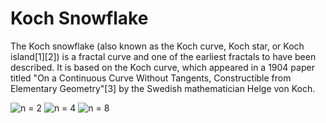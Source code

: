 # Koch Snowflake
The Koch snowflake (also known as the Koch curve, Koch star, or Koch island[1][2]) is a fractal curve and one of the earliest fractals to have been described. It is based on the Koch curve, which appeared in a 1904 paper titled "On a Continuous Curve Without Tangents, Constructible from Elementary Geometry"[3] by the Swedish mathematician Helge von Koch.

![n = 2](https://user-images.githubusercontent.com/59014178/103404492-335a3380-4b6d-11eb-8df3-d23325ade0ec.png)
![n = 4](https://user-images.githubusercontent.com/59014178/103404491-335a3380-4b6d-11eb-863d-c3f315b040af.png)
![n = 8](https://user-images.githubusercontent.com/59014178/103404488-32290680-4b6d-11eb-966a-82a7f9703c46.png)
